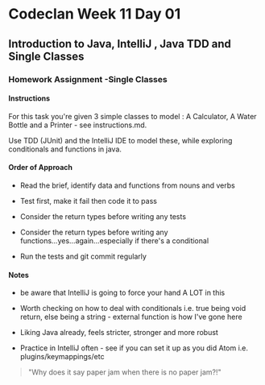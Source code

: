 # Codeclan Week 11 Day 01
## Introduction to Java, IntelliJ , Java TDD and Single Classes
### Homework Assignment -Single Classes

#### Instructions

For this task you're given 3 simple classes to model : A Calculator, A Water Bottle and a Printer - see instructions.md.

Use TDD (JUnit) and the IntelliJ IDE to model these, while exploring conditionals and functions in java.

#### Order of Approach
* Read the brief, identify data and functions from nouns and verbs

* Test first, make it fail then code it to pass

* Consider the return types before writing any tests

* Consider the return types before writing any functions...yes...again...especially if there's a conditional

* Run the tests and git commit regularly

#### Notes
* be aware that IntelliJ is going to force your hand A LOT in this

* Worth checking on how to deal with conditionals i.e. true being void return, else being a string - external function is how I've gone here

* Liking Java already, feels stricter, stronger and more robust

* Practice in IntelliJ often - see if you can set it up as you did Atom i.e. plugins/keymappings/etc
 
>"Why does it say paper jam when there is no paper jam?!"